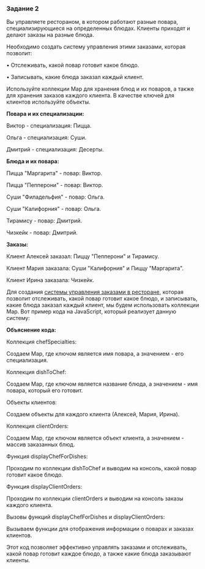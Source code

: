 ### Задание 2

Вы управляете рестораном, в котором работают разные повара, специализирующиеся на определенных блюдах. Клиенты приходят и делают заказы на разные блюда.

Необходимо создать систему управления этими заказами, которая позволит:

• Отслеживать, какой повар готовит какое блюдо.

• Записывать, какие блюда заказал каждый клиент.

Используйте коллекции Map для хранения блюд и их поваров, а также для хранения заказов каждого клиента. В качестве ключей для клиентов используйте объекты.


**Повара и их специализации:**

Виктор - специализация: Пицца.

Ольга - специализация: Суши.

Дмитрий - специализация: Десерты.


**Блюда и их повара:**

Пицца "Маргарита" - повар: Виктор.

Пицца "Пепперони" - повар: Виктор.

Суши "Филадельфия" - повар: Ольга.

Суши "Калифорния" - повар: Ольга.

Тирамису - повар: Дмитрий.

Чизкейк - повар: Дмитрий.


**Заказы:**

Клиент Алексей заказал: Пиццу "Пепперони" и Тирамису.

Клиент Мария заказала: Суши "Калифорния" и Пиццу "Маргарита".

Клиент Ирина заказала: Чизкейк.

Для создания [системы управления заказами в ресторане](task1/restaurant.js), которая позволит отслеживать, какой повар готовит какое блюдо, и записывать, какие блюда заказал каждый клиент, мы будем использовать коллекции Map. Вот пример кода на JavaScript, который реализует данную систему:

**Объяснение кода:**

Коллекция chefSpecialties:

Создаем Map, где ключом является имя повара, а значением - его специализация.

Коллекция dishToChef:

Создаем Map, где ключом является название блюда, а значением - имя повара, который его готовит.

Объекты клиентов:

Создаем объекты для каждого клиента (Алексей, Мария, Ирина).

Коллекция clientOrders:

Создаем Map, где ключом является объект клиента, а значением - массив заказанных блюд.

Функция displayChefForDishes:

Проходим по коллекции dishToChef и выводим на консоль, какой повар готовит какое блюдо.

Функция displayClientOrders:

Проходим по коллекции clientOrders и выводим на консоль заказы каждого клиента.

Вызовы функций displayChefForDishes и displayClientOrders:

Вызываем функции для отображения информации о поварах и заказах клиентов.

Этот код позволяет эффективно управлять заказами и отслеживать, какой повар готовит каждое блюдо, а также какие блюда заказывают клиенты.
